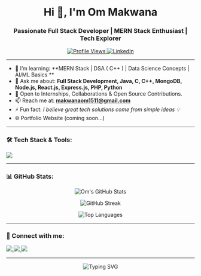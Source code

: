 <h1 align="center">Hi 👋, I'm Om Makwana</h1>
<h3 align="center">Passionate Full Stack Developer | MERN Stack Enthusiast | Tech Explorer</h3>

<p align="center">
  <a href="https://github.com/MakwanaOm1615">
    <img src="https://komarev.com/ghpvc/?username=MakwanaOm1615&label=Profile%20views&color=0e75b6&style=flat" alt="Profile Views" />
  </a>
  <a href="https://www.linkedin.com/in/om-makwana-490aa7239/">
    <img src="https://img.shields.io/badge/LinkedIn-Om%20Makwana-blue?logo=linkedin&logoColor=white" alt="LinkedIn" />
  </a>
</p>

---

- 🌱 I’m learning: **MERN Stack | DSA ( C++ ) | Data Science Concepts | AI/ML Basics **
- 💬 Ask me about: **Full Stack Development, Java, C, C++, MongoDB, Node.js, React.js, Express.js, PHP, Python**
- 💼 Open to Internships, Collaborations & Open Source Contributions.
- 📫 Reach me at: **makwanaom1511@gmail.com**
- ⚡ Fun fact: *I believe great tech solutions come from simple ideas 💡*
- 🌐 Portfolio Website (coming soon...)

---

<h3>🛠️ Tech Stack & Tools:</h3>
<p align="left">
  <img src="https://skillicons.dev/icons?i=html,css,js,react,nodejs,mongodb,express,java,c,c++,php,python,mysql,git,github,figma,vscode" />
</p>

---

<h3>📊 GitHub Stats:</h3>
<p align="center">
  <img src="https://github-readme-stats.vercel.app/api?username=MakwanaOm1615&show_icons=true&theme=tokyonight" alt="Om's GitHub Stats" />
</p>

<p align="center">
  <img src="https://github-readme-streak-stats.herokuapp.com/?user=MakwanaOm1615&theme=tokyonight" alt="GitHub Streak" />
</p>

<p align="center">
  <img src="https://github-readme-stats.vercel.app/api/top-langs/?username=MakwanaOm1615&layout=compact&theme=tokyonight" alt="Top Languages" />
</p>

---

<h3>🤝 Connect with me:</h3>
<p align="left">
  <a href="https://www.linkedin.com/in/om-makwana-490aa7239/" target="_blank">
    <img src="https://img.shields.io/badge/LinkedIn-Om%20Makwana-blue?style=for-the-badge&logo=linkedin&logoColor=white" />
  </a>
  <a href="mailto:makwanaom1511@gmail.com" target="_blank">
    <img src="https://img.shields.io/badge/Gmail-makwanaom1511%40gmail.com-red?style=for-the-badge&logo=gmail&logoColor=white" />
  </a>
    <a href="https://github.com/MakwanaOm1615" target="_blank">
    <img src="https://img.shields.io/badge/GitHub-Follow-181717?style=for-the-badge&logo=github&logoColor=white" />
  </a>
</p>

---

<p align="center">
  <img src="https://readme-typing-svg.demolab.com?font=Fira+Code&duration=3000&pause=1000&color=00FFAB&center=true&vCenter=true&width=435&lines=Full+Stack+Developer;MERN+Stack+Enthusiast;Always+Learning+Something+New" alt="Typing SVG" />
</p>
